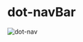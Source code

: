 
# dot-navBar

![dot-nav](https://user-images.githubusercontent.com/22056042/128760100-8d086f8d-84ea-49b1-8430-b8fd9f570479.jpg)

